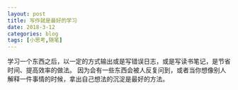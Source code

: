 ```yaml
---
layout: post
title: 写作就是最好的学习
date: 2018-3-12
categories: blog
tags: [小思考,随笔]
---
```


学习一个东西之后，以一定的方式输出或是写错误日志，或是写读书笔记，是节省时间、提高效率的做法。
因为会有一些东西会被人反复问到，或者当你想像别人解释一件事情的时候，拿出自己想法的沉淀是最好的方法。
